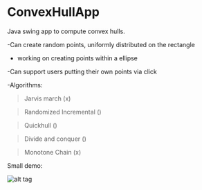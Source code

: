 ConvexHullApp
=============

Java swing app to compute convex hulls.

-Can create random points, uniformly distributed on the rectangle
  - working on creating points within a ellipse

-Can support users putting their own points via click

-Algorithms:

>Jarvis march (x)

>Randomized Incremental ()

>Quickhull ()

>Divide and conquer ()

>Monotone Chain (x)

Small demo:

![alt tag](https://raw.github.com/Lonkal/ConvexHullApp/master/images/convexhulldemo1.gif)
